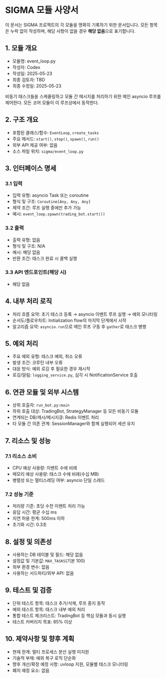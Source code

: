 # SIGMA 모듈 사양서

이 문서는 SIGMA 프로젝트의 각 모듈을 명확히 기록하기 위한 문서입니다. 모든 항목은 누락 없이 작성하며, 해당 사항이 없을 경우 **해당 없음**으로 표기합니다.

## 1. 모듈 개요
* 모듈명: event_loop.py
* 작성자: Codex
* 작성일: 2025-05-23
* 최종 검토자: TBD
* 최종 수정일: 2025-05-23

비동기 태스크들을 스케줄링하고 모듈 간 메시지를 처리하기 위한 메인 asyncio 루프를
제어한다. 모든 코어 모듈이 이 루프상에서 동작한다.

## 2. 구조 개요
* 포함된 클래스/함수: `EventLoop`, `create_tasks`
* 주요 메서드: `start()`, `stop()`, `spawn()`, `run()`
* 외부 API 제공 여부: 없음
* 소스 파일 위치: `sigma/event_loop.py`

## 3. 인터페이스 명세
### 3.1 입력
* 입력 유형: asyncio Task 또는 coroutine
* 형식 및 구조: `Coroutine[Any, Any, Any]`
* 제약 조건: 루프 실행 중에만 추가 가능
* 예시: `event_loop.spawn(trading_bot.start())`

### 3.2 출력
* 출력 유형: 없음
* 형식 및 구조: N/A
* 예시: 해당 없음
* 반환 조건: 태스크 완료 시 콜백 실행

### 3.3 API 엔드포인트(해당 시)
* 해당 없음

## 4. 내부 처리 로직
* 처리 흐름 요약: 초기 태스크 등록 → asyncio 이벤트 루프 실행 → 예외 모니터링
* 순서도/플로우차트: Initialization flow의 마지막 단계에서 시작
* 알고리즘 요약: `asyncio.run`으로 메인 루프 구동 후 `gather`로 태스크 병행

## 5. 예외 처리
* 주요 예외 유형: 태스크 예외, 취소 오류
* 발생 조건: 코루틴 내부 오류
* 대응 방식: 예외 로깅 후 필요한 경우 재시작
* 로깅/알림: `logging_service.py`, 심각 시 NotificationService 호출

## 6. 연관 모듈 및 외부 시스템
* 상위 호출자: `run_bot.py:main`
* 하위 호출 대상: TradingBot, StrategyManager 등 모든 비동기 모듈
* 연계되는 DB/캐시/메시지큐: Redis 이벤트 처리
* 타 모듈 간 의존 관계: SessionManager와 함께 실행되어 세션 유지

## 7. 리소스 및 성능
### 7.1 리소스 소비
* CPU 예상 사용량: 이벤트 수에 비례
* 메모리 예상 사용량: 태스크 수에 비례(수십 MB)
* 병렬성 또는 멀티스레딩 여부: asyncio 단일 스레드

### 7.2 성능 기준
* 처리량 기준: 초당 수천 이벤트 처리 가능
* 응답 시간: 평균 수십 ms
* 지연 허용 한계: 500ms 이하
* 초기화 시간: 0.3초

## 8. 설정 및 의존성
* 사용하는 DB 테이블 및 필드: 해당 없음
* 설정값 및 기본값: `MAX_TASKS`(기본 100)
* 외부 환경 변수: 없음
* 사용하는 서드파티/외부 API: 없음

## 9. 테스트 및 검증
* 단위 테스트 항목: 태스크 추가/삭제, 루프 중지 동작
* 예외 테스트 항목: 태스크 내부 예외 처리
* 통합 테스트 체크리스트: TradingBot 등 핵심 모듈과 동시 실행
* 테스트 커버리지 목표: 85% 이상

## 10. 제약사항 및 향후 계획
* 현재 한계: 멀티 프로세스 분산 실행 미지원
* 기술적 부채: 예외 복구 로직 단순화
* 향후 개선/확장 예정 사항: uvloop 지원, 모듈별 태스크 모니터링
* 폐지 예정 요소: 없음
